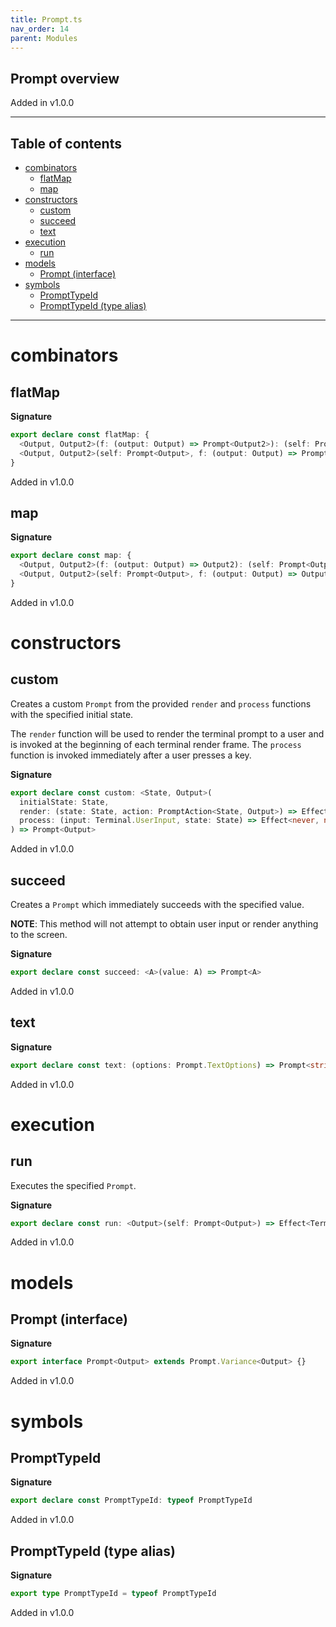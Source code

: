 ```yaml
---
title: Prompt.ts
nav_order: 14
parent: Modules
---
```


## Prompt overview

Added in v1.0.0

---

<h2 class="text-delta">Table of contents</h2>

- [combinators](#combinators)
  - [flatMap](#flatmap)
  - [map](#map)
- [constructors](#constructors)
  - [custom](#custom)
  - [succeed](#succeed)
  - [text](#text)
- [execution](#execution)
  - [run](#run)
- [models](#models)
  - [Prompt (interface)](#prompt-interface)
- [symbols](#symbols)
  - [PromptTypeId](#prompttypeid)
  - [PromptTypeId (type alias)](#prompttypeid-type-alias)

---

# combinators

## flatMap

**Signature**

```ts
export declare const flatMap: {
  <Output, Output2>(f: (output: Output) => Prompt<Output2>): (self: Prompt<Output>) => Prompt<Output2>
  <Output, Output2>(self: Prompt<Output>, f: (output: Output) => Prompt<Output2>): Prompt<Output2>
}
```

Added in v1.0.0

## map

**Signature**

```ts
export declare const map: {
  <Output, Output2>(f: (output: Output) => Output2): (self: Prompt<Output>) => Prompt<Output2>
  <Output, Output2>(self: Prompt<Output>, f: (output: Output) => Output2): Prompt<Output2>
}
```

Added in v1.0.0

# constructors

## custom

Creates a custom `Prompt` from the provided `render` and `process` functions
with the specified initial state.

The `render` function will be used to render the terminal prompt to a user
and is invoked at the beginning of each terminal render frame. The `process`
function is invoked immediately after a user presses a key.

**Signature**

```ts
export declare const custom: <State, Output>(
  initialState: State,
  render: (state: State, action: PromptAction<State, Output>) => Effect<never, never, string>,
  process: (input: Terminal.UserInput, state: State) => Effect<never, never, PromptAction<State, Output>>
) => Prompt<Output>
```

Added in v1.0.0

## succeed

Creates a `Prompt` which immediately succeeds with the specified value.

**NOTE**: This method will not attempt to obtain user input or render
anything to the screen.

**Signature**

```ts
export declare const succeed: <A>(value: A) => Prompt<A>
```

Added in v1.0.0

## text

**Signature**

```ts
export declare const text: (options: Prompt.TextOptions) => Prompt<string>
```

Added in v1.0.0

# execution

## run

Executes the specified `Prompt`.

**Signature**

```ts
export declare const run: <Output>(self: Prompt<Output>) => Effect<Terminal, never, Output>
```

Added in v1.0.0

# models

## Prompt (interface)

**Signature**

```ts
export interface Prompt<Output> extends Prompt.Variance<Output> {}
```

Added in v1.0.0

# symbols

## PromptTypeId

**Signature**

```ts
export declare const PromptTypeId: typeof PromptTypeId
```

Added in v1.0.0

## PromptTypeId (type alias)

**Signature**

```ts
export type PromptTypeId = typeof PromptTypeId
```

Added in v1.0.0
